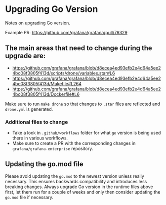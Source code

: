 # Upgrading Go Version

Notes on upgrading Go version.

Example PR: https://github.com/grafana/grafana/pull/79329

## The main areas that need to change during the upgrade are:

- https://github.com/grafana/grafana/blob/d8ecea4ed93efb2e4d64a5ee24bc08f3805f413d/scripts/drone/variables.star#L6
- https://github.com/grafana/grafana/blob/d8ecea4ed93efb2e4d64a5ee24bc08f3805f413d/Makefile#L264
- https://github.com/grafana/grafana/blob/d8ecea4ed93efb2e4d64a5ee24bc08f3805f413d/Dockerfile#L6

Make sure to run `make drone` so that changes to `.star` files are reflected and `drone.yml` is generated.

### Additional files to change

- Take a look in `.github/workflows` folder for what `go` version is being used there in various workflows.
- Make sure to create a PR with the corresponding changes in `grafana/grafana-enterprise` repository.

## Updating the go.mod file

Please avoid updating the `go.mod` to the newest version unless really necessary. This ensures backwards compatibility and introduces less breaking changes. Always upgrade Go version in the runtime files above first, let them run for a couple of weeks and only then consider updating the `go.mod` file if necessary.
